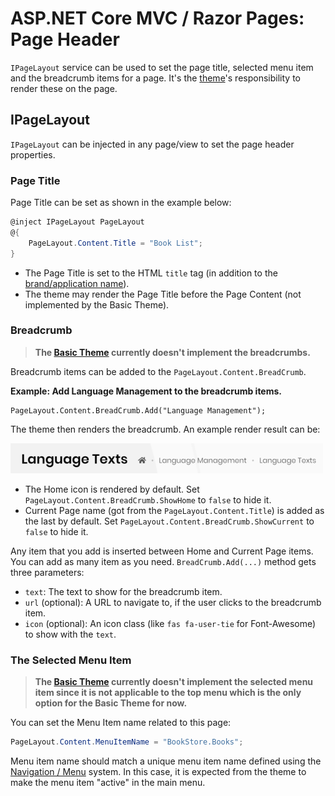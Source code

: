 # ASP.NET Core MVC / Razor Pages: Page Header

`IPageLayout` service can be used to set the page title, selected menu item and the breadcrumb items for a page. It's the [theme](Theming.md)'s responsibility to render these on the page.

## IPageLayout

`IPageLayout` can be injected in any page/view to set the page header properties.

### Page Title

Page Title can be set as shown in the example below:

````csharp
@inject IPageLayout PageLayout
@{
    PageLayout.Content.Title = "Book List";
}
````

* The Page Title is set to the HTML `title` tag (in addition to the [brand/application name](Branding.md)).
* The theme may render the Page Title before the Page Content (not implemented by the Basic Theme).

### Breadcrumb

> **The [Basic Theme](Basic-Theme.md) currently doesn't implement the breadcrumbs.**

Breadcrumb items can be added to the `PageLayout.Content.BreadCrumb`.

**Example: Add Language Management to the breadcrumb items.**

````
PageLayout.Content.BreadCrumb.Add("Language Management");
````

The theme then renders the breadcrumb. An example render result can be:

![breadcrumbs-example](../../images/breadcrumbs-example.png)

* The Home icon is rendered by default. Set `PageLayout.Content.BreadCrumb.ShowHome` to `false` to hide it.
* Current Page name (got from the `PageLayout.Content.Title`) is added as the last by default. Set `PageLayout.Content.BreadCrumb.ShowCurrent` to `false` to hide it.

Any item that you add is inserted between Home and Current Page items. You can add as many item as you need. `BreadCrumb.Add(...)` method gets three parameters:

* `text`: The text to show for the breadcrumb item.
* `url` (optional): A URL to navigate to, if the user clicks to the breadcrumb item.
* `icon` (optional): An icon class (like `fas fa-user-tie` for Font-Awesome) to show with the `text`.

### The Selected Menu Item

> **The [Basic Theme](Basic-Theme.md) currently doesn't implement the selected menu item since it is not applicable to the top menu which is the only option for the Basic Theme for now.**

You can set the Menu Item name related to this page:

````csharp
PageLayout.Content.MenuItemName = "BookStore.Books";
````

Menu item name should match a unique menu item name defined using the [Navigation / Menu](Navigation-Menu.md) system. In this case, it is expected from the theme to make the menu item "active" in the main menu.